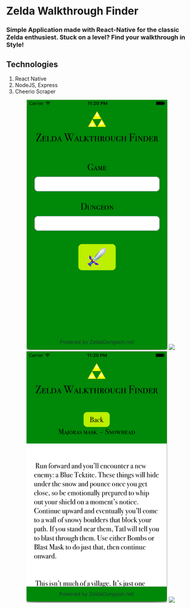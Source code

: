 
# Zelda Walkthrough Finder

### Simple Application made with React-Native for the classic Zelda enthusiest. Stuck on a level? Find your walkthrough in Style!

## Technologies

1. React Native
2. NodeJS, Express
3. Cheerio Scraper

<div align="center">
  <img src="IMG/Search.png" /> <img style="{display: inline}" src="img/Screen Shot 2017-04-13 at 11.06.05 PM.png" />
  <img src="img/Walkthrough.png" /> <img style="{display: inline}" src="img/Screen Shot 2017-04-13 at 11.06.40 PM.png" />
</div>

